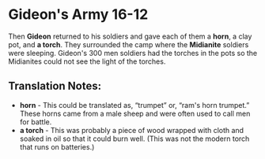 Gideon's Army 16-12
=====================


Then **Gideon** returned to his soldiers and gave each of them a
**horn**, a clay pot, and **a torch**. They surrounded the camp where
the **Midianite** soldiers were sleeping. Gideon's 300 men soldiers had
the torches in the pots so the Midianites could not see the light of
the torches.

Translation Notes:
------------------

-   **horn** - This could be translated as, “trumpet” or, “ram's
horn
    trumpet.” These horns came from a male sheep and were often used
    to call men for battle.
-   **a torch** - This was probably a piece of wood wrapped with cloth
    and soaked in oil so that it could burn well. (This was not the
    modern torch that runs on batteries.)

